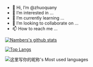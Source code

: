 - 👋 Hi, I’m @zhuoquany
- 👀 I’m interested in ...
- 🌱 I’m currently learning ...
- 💞️ I’m looking to collaborate on ...
- 📫 How to reach me ...




[![Nambers's github stats](https://github-readme-stats.vercel.app/api?username=zhuoquany&show_icons=true)](https://github.com/anuraghazra/github-readme-stats)

[![Top Langs](https://github-readme-stats.vercel.app/api/top-langs/?username=zhuoquany&layout=compact)](https://github.com/anuraghazra/github-readme-stats)

![这里写你的昵称's Most used languages](https://github-readme-stats.vercel.app/api/top-langs/?username=zhuoquany&layout=compact&hide_border=true&langs_count=10)
